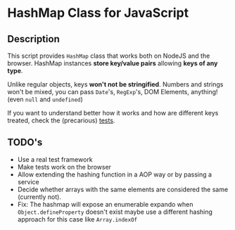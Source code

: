 # HashMap Class for JavaScript

## Description

This script provides `HashMap` class that works both on NodeJS and the browser.
HashMap instances __store key/value pairs__ allowing __keys of any type__.

Unlike regular objects, keys __won't not be stringified__. Numbers and strings won't be mixed, you can pass `Date`'s, `RegExp`'s, DOM Elements, anything! (even `null` and `undefined`)

If you want to understand better how it works and how are different keys treated, check the (precarious) [tests](https://github.com/flesler/hashmap/blob/master/test/all.js).

## TODO's

* Use a real test framework
* Make tests work on the browser
* Allow extending the hashing function in a AOP way or by passing a service
* Decide whether arrays with the same elements are considered the same (currently not).
* Fix: The hashmap will expose an enumerable expando when `Object.defineProperty` doesn't exist maybe use a different hashing approach for this case like `Array.indexOf`